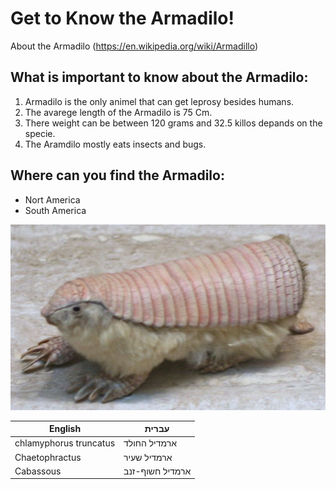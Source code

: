 # Get to Know the Armadilo!
About the Armadilo (https://en.wikipedia.org/wiki/Armadillo)

## What is important to know about the Armadilo:

1.  Armadilo is the only animel that can get leprosy besides humans. 
2.  The avarege length of the Armadilo is 75 Cm.
3.  There weight can be between 120 grams and 32.5 killos depands on the specie.
4.  The Aramdilo mostly eats insects and bugs.

## Where can you find the Armadilo:
- Nort America
- South America

![Image of github's Aramdilo](https://github.com/alonma/ex1/blob/master/Images/armadilo.jpg)

English | עברית
-------|--------
chlamyphorus truncatus | ארמדיל החולד 
Chaetophractus | ארמדיל שעיר
Cabassous | ארמדיל חשוף-זנב 
